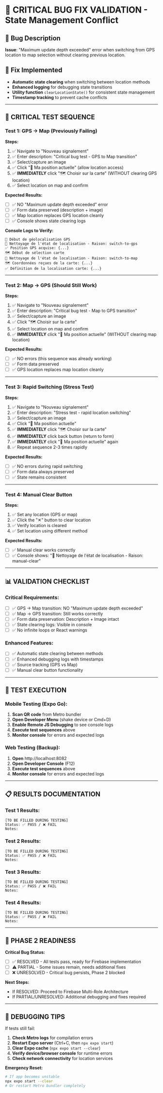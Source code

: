 # 🚨 CRITICAL BUG FIX VALIDATION - State Management Conflict

## 🎯 Bug Description
**Issue**: "Maximum update depth exceeded" error when switching from GPS location to map selection without clearing previous location.

## 🔧 Fix Implemented
- **Automatic state clearing** when switching between location methods
- **Enhanced logging** for debugging state transitions
- **Utility function** `clearLocationState()` for consistent state management
- **Timestamp tracking** to prevent cache conflicts

---

## 🧪 CRITICAL TEST SEQUENCE

### Test 1: GPS → Map (Previously Failing)
**Steps:**
1. ✅ Navigate to "Nouveau signalement"
2. ✅ Enter description: "Critical bug test - GPS to Map transition"
3. ✅ Select/capture an image
4. ✅ Click "📍 Ma position actuelle" (allow location access)
5. ✅ **IMMEDIATELY** click "🗺️ Choisir sur la carte" (WITHOUT clearing GPS location)
6. ✅ Select location on map and confirm

**Expected Results:**
- [ ] ✅ NO "Maximum update depth exceeded" error
- [ ] ✅ Form data preserved (description + image)
- [ ] ✅ Map location replaces GPS location cleanly
- [ ] ✅ Console shows state clearing logs

**Console Logs to Verify:**
```
📍 Début de géolocalisation GPS
🧹 Nettoyage de l'état de localisation - Raison: switch-to-gps
✅ Position GPS acquise: {...}
🗺️ Début de sélection carte
🧹 Nettoyage de l'état de localisation - Raison: switch-to-map
🗺️ Coordonnées reçues de la carte: {...}
✅ Définition de la localisation carte: {...}
```

---

### Test 2: Map → GPS (Should Still Work)
**Steps:**
1. ✅ Navigate to "Nouveau signalement"
2. ✅ Enter description: "Critical bug test - Map to GPS transition"
3. ✅ Select/capture an image
4. ✅ Click "🗺️ Choisir sur la carte"
5. ✅ Select location on map and confirm
6. ✅ **IMMEDIATELY** click "📍 Ma position actuelle" (WITHOUT clearing map location)

**Expected Results:**
- [ ] ✅ NO errors (this sequence was already working)
- [ ] ✅ Form data preserved
- [ ] ✅ GPS location replaces map location cleanly

---

### Test 3: Rapid Switching (Stress Test)
**Steps:**
1. ✅ Navigate to "Nouveau signalement"
2. ✅ Enter description: "Stress test - rapid location switching"
3. ✅ Select/capture an image
4. ✅ Click "📍 Ma position actuelle"
5. ✅ **IMMEDIATELY** click "🗺️ Choisir sur la carte"
6. ✅ **IMMEDIATELY** click back button (return to form)
7. ✅ **IMMEDIATELY** click "📍 Ma position actuelle" again
8. ✅ Repeat sequence 2-3 times rapidly

**Expected Results:**
- [ ] ✅ NO errors during rapid switching
- [ ] ✅ Form data always preserved
- [ ] ✅ State remains consistent

---

### Test 4: Manual Clear Button
**Steps:**
1. ✅ Set any location (GPS or map)
2. ✅ Click the "✕" button to clear location
3. ✅ Verify location is cleared
4. ✅ Set location using different method

**Expected Results:**
- [ ] ✅ Manual clear works correctly
- [ ] ✅ Console shows: "🧹 Nettoyage de l'état de localisation - Raison: manual-clear"

---

## 📊 VALIDATION CHECKLIST

### Critical Requirements:
- [ ] ✅ GPS → Map transition: NO "Maximum update depth exceeded"
- [ ] ✅ Map → GPS transition: Still works correctly
- [ ] ✅ Form data preservation: Description + Image intact
- [ ] ✅ State clearing logs: Visible in console
- [ ] ✅ No infinite loops or React warnings

### Enhanced Features:
- [ ] ✅ Automatic state clearing between methods
- [ ] ✅ Enhanced debugging logs with timestamps
- [ ] ✅ Source tracking (GPS vs Map)
- [ ] ✅ Manual clear button functionality

---

## 🚀 TEST EXECUTION

### Mobile Testing (Expo Go):
1. **Scan QR code** from Metro bundler
2. **Open Developer Menu** (shake device or Cmd+D)
3. **Enable Remote JS Debugging** to see console logs
4. **Execute test sequences** above
5. **Monitor console** for errors and expected logs

### Web Testing (Backup):
1. **Open** http://localhost:8082
2. **Open Developer Console** (F12)
3. **Execute test sequences** above
4. **Monitor console** for errors and expected logs

---

## 📋 RESULTS DOCUMENTATION

### Test 1 Results:
```
[TO BE FILLED DURING TESTING]
Status: ✅ PASS / ❌ FAIL
Notes: 
```

### Test 2 Results:
```
[TO BE FILLED DURING TESTING]
Status: ✅ PASS / ❌ FAIL
Notes:
```

### Test 3 Results:
```
[TO BE FILLED DURING TESTING]
Status: ✅ PASS / ❌ FAIL
Notes:
```

### Test 4 Results:
```
[TO BE FILLED DURING TESTING]
Status: ✅ PASS / ❌ FAIL
Notes:
```

---

## 🎯 PHASE 2 READINESS

**Critical Bug Status:**
- [ ] ✅ RESOLVED - All tests pass, ready for Firebase implementation
- [ ] ⚠️ PARTIAL - Some issues remain, needs additional fixes
- [ ] ❌ UNRESOLVED - Critical bug persists, Phase 2 blocked

**Next Steps:**
- If RESOLVED: Proceed to Firebase Multi-Role Architecture
- If PARTIAL/UNRESOLVED: Additional debugging and fixes required

---

## 🔧 DEBUGGING TIPS

If tests still fail:
1. **Check Metro logs** for compilation errors
2. **Restart Expo server** (Ctrl+C, then `npx expo start`)
3. **Clear Expo cache** (`npx expo start --clear`)
4. **Verify device/browser console** for runtime errors
5. **Check network connectivity** for location services

**Emergency Reset:**
```bash
# If app becomes unstable
npx expo start --clear
# Or restart Metro bundler completely
```
